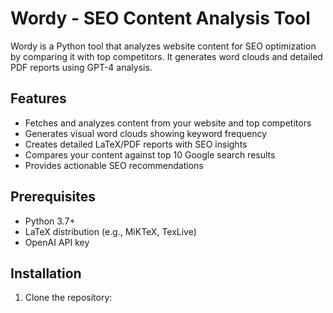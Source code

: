 # Wordy - SEO Content Analysis Tool

Wordy is a Python tool that analyzes website content for SEO optimization by comparing it with top competitors. It generates word clouds and detailed PDF reports using GPT-4 analysis.

## Features

- Fetches and analyzes content from your website and top competitors
- Generates visual word clouds showing keyword frequency
- Creates detailed LaTeX/PDF reports with SEO insights
- Compares your content against top 10 Google search results
- Provides actionable SEO recommendations

## Prerequisites

- Python 3.7+
- LaTeX distribution (e.g., MiKTeX, TexLive)
- OpenAI API key

## Installation

1. Clone the repository:
